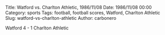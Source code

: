 Title: Watford vs. Charlton Athletic, 1986/11/08
Date: 1986/11/08 00:00
Category: sports
Tags: football, football scores, Watford, Charlton Athletic
Slug: watford-vs-charlton-athletic
Author: carbonero


Watford 4 - 1 Charlton Athletic
